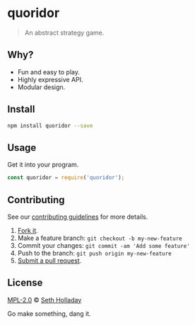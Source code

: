 # quoridor

> An abstract strategy game.

## Why?

 - Fun and easy to play.
 - Highly expressive API.
 - Modular design.

## Install

````sh
npm install quoridor --save
````

## Usage

Get it into your program.
```js
const quoridor = require('quoridor');
```

## Contributing

See our [contributing guidelines](https://github.com/sholladay/quoridor/blob/master/CONTRIBUTING.md "The guidelines for participating in this project.") for more details.

1. [Fork it](https://github.com/sholladay/quoridor/fork).
2. Make a feature branch: `git checkout -b my-new-feature`
3. Commit your changes: `git commit -am 'Add some feature'`
4. Push to the branch: `git push origin my-new-feature`
5. [Submit a pull request](https://github.com/sholladay/quoridor/compare "Submit code to this project for review.").

## License

[MPL-2.0](https://github.com/sholladay/quoridor/blob/master/LICENSE "The license for quoridor.") © [Seth Holladay](http://seth-holladay.com "Author of quoridor.")

Go make something, dang it.
